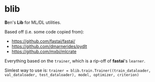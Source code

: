 # blib
**B**en's **Lib** for ML/DL utilities. 

Based off (i.e. some code copied from):
  - https://github.com/fastai/fastai/
  - https://github.com/dmarnerides/pydlt
  - https://github.com/mxbi/mlcrate

Everything based on the `trainer`, which is a rip-off of __fastai__'s `learner`.

Simlest way to use is:
`trainer = blib.train.Trainer((train_dataloader, val_dataloader, test_dataloader), model, optimizer, criterion)`